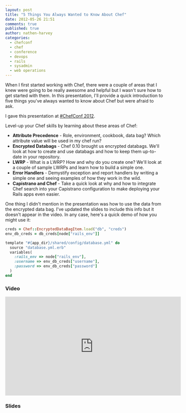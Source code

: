 ```yaml
---
layout: post
title: "5 Things You Always Wanted to Know About Chef"
date: 2012-05-26 21:51
comments: true
published: true
author: nathen-harvey
categories: 
  - chefconf
  - chef
  - conference
  - devops
  - rails
  - sysadmin
  - web operations
---
```

When I first started working with Chef, there were a couple of areas that I knew were going to be really awesome and helpful but I wasn't sure how to get started with them.  In this presentation, I'll provide a quick introduction to five things you've always wanted to know about Chef but were afraid to ask.  

I gave this presentation at [#ChefConf 2012](http://chefconf.opscode.com).

Level-up your Chef skills by learning about these areas of Chef: 

<!-- more -->

* **Attribute Precedence** - Role, environment, cookbook, data bag? Which attribute value will be used in my chef run? 
* **Encrypted Databags** - Chef 0.10 brought us encrypted databags. We'll look at how to create and use databags and how to keep them up-to-date in your repository. 
* **LWRP** - What is a LWRP? How and why do you create one? We'll look at a couple of sample LWRPs and learn how to build a simple one. 
* **Error Handlers** - Demystify exception and report handlers by writing a simple one and seeing examples of how they work in the wild. 
* **Capistrano and Chef** - Take a quick look at why and how to integrate Chef search into your Capistrano configuration to make deploying your Rails apps even easier.

One thing I didn't mention in the presentation was how to use the data from the encrypted data bag.  I've updated the slides to include this info but it doesn't appear in the video.  In any case, here's a quick demo of how you might use it:

``` ruby
creds = Chef::EncryptedDataBagItem.load("db", "creds")
env_db_creds = db_creds[node["rails_env"]]

template "#{app_dir}/shared/config/database.yml" do
  source "database.yml.erb"
  variables(
    :rails_env => node["rails_env"],
    :username => env_db_creds["username"],
    :password => env_db_creds["password"]
  )
end
```

### Video

<iframe width="560" height="315" src="http://www.youtube.com/embed/uREL4FFPddo" frameborder="0" allowfullscreen></iframe>

### Slides

<script async class="speakerdeck-embed" data-id="4fb532f2850667001f0008f8" data-ratio="1.2945638432364097" src="//speakerdeck.com/assets/embed.js"></script>
